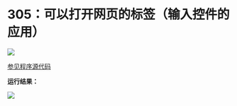 # 305：可以打开网页的标签（输入控件的应用）

<img src="http://image.renkaigis.com/keepcoding/2018020501.png">

<a href="https://github.com/renkaigis/KeepCoding/tree/master/2018/02/05" target="_blank">参见程序源代码</a>

**运行结果：**

<img src="http://image.renkaigis.com/keepcoding/2018020502.png">

